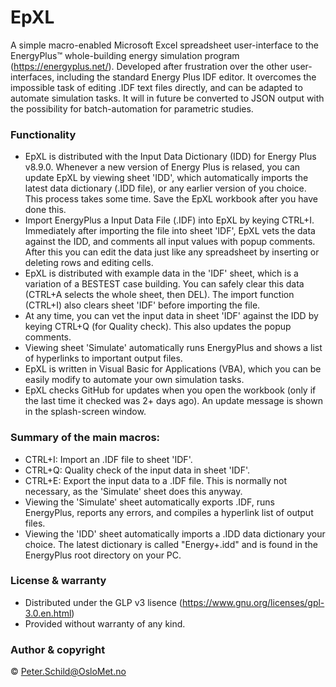 # EpXL
A simple macro-enabled Microsoft Excel spreadsheet user-interface to the EnergyPlus™ whole-building energy simulation program (https://energyplus.net/). Developed after frustration over the other user-interfaces, including the standard Energy Plus IDF editor. It overcomes the impossible task of editing .IDF text files directly, and can be adapted to automate simulation tasks. It will in future be converted to JSON output with the possibility for batch-automation for parametric studies.

### Functionality
- EpXL is distributed with the Input Data Dictionary (IDD) for Energy Plus v8.9.0. Whenever a new version of Energy Plus is relased, you can update EpXL by viewing sheet 'IDD', which automatically imports the latest data dictionary (.IDD file), or any earlier version of you choice. This process takes some time. Save the EpXL workbook after you have done this.
- Import EnergyPlus a Input Data File (.IDF) into EpXL by keying CTRL+I. Immediately after importing the file into sheet 'IDF', EpXL vets the data against the IDD, and comments all input values with popup comments. After this you can edit the data just like any spreadsheet by inserting or deleting rows and editing cells.
- EpXL is distributed with example data in the 'IDF' sheet, which is a variation of a BESTEST case building. You can safely clear this data (CTRL+A selects the whole sheet, then DEL). The import function (CTRL+I) also clears sheet 'IDF' before importing the file.
- At any time, you can vet the input data in sheet 'IDF' against the IDD by keying CTRL+Q (for Quality check). This also updates the popup comments.
- Viewing sheet 'Simulate' automatically runs EnergyPlus and shows a list of hyperlinks to important output files. 
- EpXL is written in Visual Basic for Applications (VBA), which you can be easily modify to automate your own simulation tasks.
- EpXL checks GitHub for updates when you open the workbook (only if the last time it checked was 2+ days ago). An update message is shown in the splash-screen window. 

### Summary of the main macros:
- CTRL+I: Import an .IDF file to sheet 'IDF'.
- CTRL+Q: Quality check of the input data in sheet 'IDF'.
- CTRL+E: Export the input data to a .IDF file. This is normally not necessary, as the 'Simulate' sheet does this anyway.
- Viewing the 'Simulate' sheet automatically exports .IDF, runs EnergyPlus, reports any errors, and compiles a hyperlink list of output files.
- Viewing the 'IDD' sheet automatically imports a .IDD data dictionary your choice. The latest dictionary is called "Energy+.idd" and is found in the EnergyPlus root directory on your PC.

### License & warranty
- Distributed under the GLP v3 lisence (https://www.gnu.org/licenses/gpl-3.0.en.html)
- Provided without warranty of any kind.

### Author & copyright
© Peter.Schild@OsloMet.no
